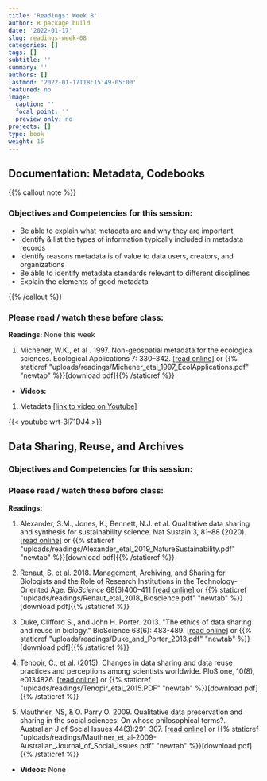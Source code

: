 ```yaml
---
title: 'Readings: Week 8'
author: R package build
date: '2022-01-17'
slug: readings-week-08
categories: []
tags: []
subtitle: ''
summary: ''
authors: []
lastmod: '2022-01-17T18:15:49-05:00'
featured: no
image:
  caption: ''
  focal_point: ''
  preview_only: no
projects: []
type: book
weight: 15
---
```



## Documentation: Metadata, Codebooks

{{% callout note %}}
### Objectives and Competencies for this session:

  * Be able to explain what metadata are and why they are important
  * Identify & list the types of information typically included in metadata records
  * Identify reasons metadata is of value to data users, creators, and organizations
  * Be able to identify metadata standards relevant to different disciplines
  * Explain the elements of good metadata

{{% /callout %}} 

### Please read / watch these before class:
        
**Readings:** None this week

1.  Michener, W.K., et al . 1997. Non-geospatial metadata for the ecological sciences. Ecological Applications 7: 330–342. [[read online]](https://esajournals.onlinelibrary.wiley.com/doi/abs/10.1890/1051-0761%281997%29007%5B0330%3ANMFTES%5D2.0.CO%3B2) or {{% staticref "uploads/readings/Michener_etal_1997_EcolApplications.pdf" "newtab" %}}[download pdf]{{% /staticref %}}


<!-- 2.  Pp 446-450 in Bernard, H.R. and Bernard, H.R., 2013. Social research methods: Qualitative and quantitative approaches. Sage. [[download pdf]] --->

* **Videos:**

1. Metadata [[link to video on Youtube]](https://youtu.be/wrt-3l71DJ4)

{{< youtube wrt-3l71DJ4 >}}

<!---- <iframe width="560" height="315" src="https://youtu.be/wrt-3l71DJ4" title="YouTube video player" frameborder="0" allow="accelerometer; autoplay; clipboard-write; encrypted-media; gyroscope; picture-in-picture" allowfullscreen></iframe> --->


## Data Sharing, Reuse, and Archives
 
### Objectives and Competencies for this session:


### Please read / watch these before class:
        
**Readings:** 

1.  Alexander, S.M., Jones, K., Bennett, N.J. et al. Qualitative data sharing and synthesis for sustainability science. Nat Sustain 3, 81–88 (2020).  [[read online]](https://doi.org/10.1038/s41893-019-0434-8 ) or {{% staticref "uploads/readings/Alexander_etal_2019_NatureSustainability.pdf" "newtab" %}}[download pdf]{{% /staticref %}}

2. Renaut, S. et al. 2018. Management, Archiving, and Sharing for Biologists and the Role of Research Institutions in the Technology-Oriented Age. *BioScience* 68(6)400–411  [[read online]](https://academic.oup.com/bioscience/article/68/6/400/4983937) or {{% staticref "uploads/readings/Renaut_etal_2018_Bioscience.pdf" "newtab" %}}[download pdf]{{% /staticref %}}
  

2.  Duke, Clifford S., and John H. Porter. 2013. "The ethics of data sharing and reuse in biology." BioScience 63(6): 483-489. [[read online]](https://academic.oup.com/bioscience/article/63/6/483/226339) or {{% staticref "uploads/readings/Duke_and_Porter_2013.pdf" "newtab" %}}[download pdf]{{% /staticref %}} 

3.  Tenopir, C., et al.  (2015). Changes in data sharing and data reuse practices and perceptions among scientists worldwide. PloS one, 10(8), e0134826.  [[read online]](https://journals.plos.org/plosone/article?id=10.1371/journal.pone.0134826) or {{% staticref "uploads/readings/Tenopir_etal_2015.PDF" "newtab" %}}[download pdf]{{% /staticref %}}

4.  Mauthner, NS, & O. Parry O. 2009. Qualitative data preservation and sharing in the social sciences: On whose philosophical terms?. Australian J of Social Issues 44(3):291-307.  [[read online]](https://onlinelibrary.wiley.com/doi/abs/10.1002/j.1839-4655.2009.tb00147.x) or {{% staticref "uploads/readings/Mauthner_et_al-2009-Australian_Journal_of_Social_Issues.pdf" "newtab" %}}[download pdf]{{% /staticref %}}


* **Videos:** None

